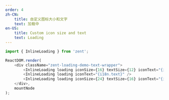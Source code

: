 ```yaml
---
order: 4
zh-CN:
	title: 自定义图标大小和文字
	text: 加载中
en-US:
	title: Custom icon size and text
	text: Loading
---
```


```js
import { InlineLoading } from 'zent';

ReactDOM.render(
	<div className="zent-loading-demo-text-wrapper">
		<InlineLoading loading iconSize={16} textSize={12} iconText="{i18n.text}" />
		<InlineLoading loading iconText="{i18n.text}" />
		<InlineLoading loading iconSize={24} textSize={16} iconText="{i18n.text}" />
	</div>,
	mountNode
);
```

<style>
	.zent-loading-demo-text-wrapper {
		width: 100%;
		display: flex;
		justify-content: space-around;
	}
</style>
